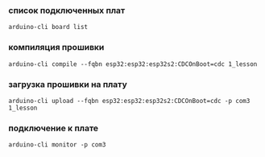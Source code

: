 ### список подключенных плат
```
arduino-cli board list
```
### компиляция прошивки
```
arduino-cli compile --fqbn esp32:esp32:esp32s2:CDCOnBoot=cdc 1_lesson
```
### загрузка прошивки на плату
```
arduino-cli upload --fqbn esp32:esp32:esp32s2:CDCOnBoot=cdc -p com3 1_lesson
```
### подключение к плате
```
arduino-cli monitor -p com3
```
